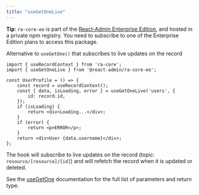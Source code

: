 ```yaml
---
title: "useGetOneLive"
---
```


**Tip**: `ra-core-ee` is part of the [React-Admin Enterprise Edition](https://marmelab.com/ra-enterprise/), and hosted in a private npm registry. You need to subscribe to one of the Enterprise Edition plans to access this package.

Alternative to `useGetOne()` that subscribes to live updates on the record

```tsx
import { useRecordContext } from 'ra-core';
import { useGetOneLive } from '@react-admin/ra-core-ee';

const UserProfile = () => {
    const record = useRecordContext();
    const { data, isLoading, error } = useGetOneLive('users', {
        id: record.id,
    });
    if (isLoading) {
        return <div>Loading...</div>;
    }
    if (error) {
        return <p>ERROR</p>;
    }
    return <div>User {data.username}</div>;
};
```

The hook will subscribe to live updates on the record (topic: `resource/[resource]/[id]`) and will refetch the record when it is updated or deleted.

See the [useGetOne](./useGetOne.md) documentation for the full list of parameters and return type.